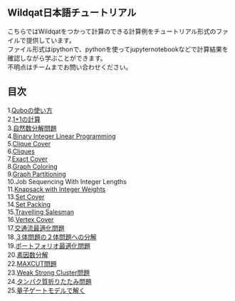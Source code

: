 Wildqat日本語チュートリアル
--------
こちらではWildqatをつかって計算のできる計算例をチュートリアル形式のファイルで提供しています。  
ファイル形式はipythonで、pythonを使ってjupyternotebookなどで計算結果を確認しながら学ぶことができます。  
不明点はチームまでお問い合わせください。

目次
--------------------
1.<a href="tutorial001_qubo_ja.ipynb">Quboの使い方</a>  
2.<a href="tutorial002_one_plus_one_ja.ipynb">1+1の計算</a>  
3.<a href="tutorial003_numberpartitioning_ja.ipynb">自然数分解問題</a>  
4.<a href="tutorial004_BIL.ipynb">Binary Integer Linear Programming</a>  
5.<a href="tutorial005_clique_cover.ipynb">Clique Cover</a>  
6.<a href="tutorial006_cliques.ipynb">Cliques</a>  
7.<a href="tutorial007_exact_cover.ipynb">Exact Cover</a>  
8.<a href="tutorial008_graph_coloring.ipynb">Graph Coloring</a>  
9.<a href="tutorial009_graph_partitioning.ipynb">Graph Partitioning</a>  
10.Job Sequencing With Integer Lengths  
11.<a href="tutorial011_knapsack_with_integer_weights.ipynb">Knapsack with Integer Weights</a>  
13.<a href="tutorial013_set_cover.ipynb">Set Cover</a>  
14.<a href="tutorial014_set_packing.ipynb">Set Packing</a>   
15.<a href="tutorial015_travelling_salesman.ipynb">Travelling Salesman</a>  
16.<a href="tutorial016_vertex_cover.ipynb">Vertex Cover</a>  
17.<a href="tutorial017_traffic_flow_optimization.ipynb">交通流最適化問題</a>  
18.<a href="tutorial018_boolean_reduction.ipynb">３体問題の２体問題への分解</a>  
19.<a href="tutorial019_portfolio_optimization.ipynb">ポートフォリオ最適化問題</a>  
20.<a href="tutorial020_prime_factorization.ipynb">素因数分解</a>  
22.<a href="tutorial022_maxcut.ipynb">MAXCUT問題</a>  
23.<a href="tutorial023_weak_strong_cluster.ipynb">Weak Strong Cluster問題</a>  
24.<a href="tutorial024_protein_foldings.ipynb">タンパク質折りたたみ問題</a>  
25.<a href="tutorial025_QUBO_to_Pauli.ipynb">量子ゲートモデルで解く</a>
